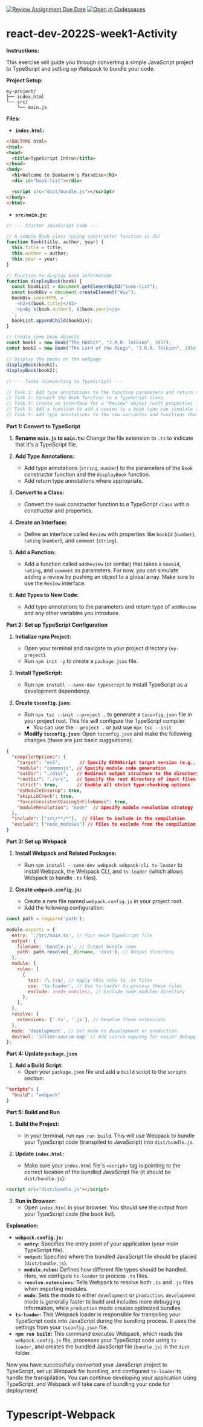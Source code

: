 [![Review Assignment Due Date](https://classroom.github.com/assets/deadline-readme-button-22041afd0340ce965d47ae6ef1cefeee28c7c493a6346c4f15d667ab976d596c.svg)](https://classroom.github.com/a/h10MeEXa)
[![Open in Codespaces](https://classroom.github.com/assets/launch-codespace-2972f46106e565e64193e422d61a12cf1da4916b45550586e14ef0a7c637dd04.svg)](https://classroom.github.com/open-in-codespaces?assignment_repo_id=17685548)
# react-dev-2022S-week1-Activity

**Instructions:**

This exercise will guide you through converting a simple JavaScript project to TypeScript and setting up Webpack to bundle your code.

**Project Setup:**

```
my-project/
├── index.html
└── src/
    └── main.js
```

**Files:**

*   **`index.html`:**

```html
<!DOCTYPE html>
<html>
<head>
  <title>TypeScript Intro</title>
</head>
<body>
  <h1>Welcome to Bookworm's Paradise</h1>
  <div id="book-list"></div>

  <script src="dist/bundle.js"></script>
</body>
</html>
```

*   **`src/main.js`:**

```javascript
// --- Starter JavaScript Code ---

// A simple Book class (using constructor function in JS)
function Book(title, author, year) {
  this.title = title;
  this.author = author;
  this.year = year;
}

// Function to display book information
function displayBook(book) {
  const bookList = document.getElementById("book-list");
  const bookDiv = document.createElement("div");
  bookDiv.innerHTML = `
    <h2>${book.title}</h2>
    <p>By ${book.author}, ${book.year}</p>
  `;
  bookList.appendChild(bookDiv);
}

// Create some book objects
const book1 = new Book("The Hobbit", "J.R.R. Tolkien", 1937);
const book2 = new Book("The Lord of the Rings", "J.R.R. Tolkien", 1954);

// Display the books on the webpage
displayBook(book1);
displayBook(book2);

// --- Tasks (Converting to TypeScript) ---

// Task 1: Add type annotations to the function parameters and return types.
// Task 2: Convert the Book function to a TypeScript class.
// Task 3: Create an interface for a "Review" object (with properties like bookId, rating, comment).
// Task 4: Add a function to add a review to a book (you can simulate this with an array for now).
// Task 5: Add type annotations to the new variables and functions that you created in prior steps.
```

**Part 1: Convert to TypeScript**

1.  **Rename `main.js` to `main.ts`:** Change the file extension to `.ts` to indicate that it's a TypeScript file.

2.  **Add Type Annotations:**
    *   Add type annotations (`string`, `number`) to the parameters of the `Book` constructor function and the `displayBook` function.
    *   Add return type annotations where appropriate.

3.  **Convert to a Class:**
    *   Convert the `Book` constructor function to a TypeScript `class` with a constructor and properties.

4.  **Create an Interface:**
    *   Define an interface called `Review` with properties like `bookId` (`number`), `rating` (`number`), and `comment` (`string`).

5.  **Add a Function:**
    *   Add a function called `addReview` (or similar) that takes a `bookId`, `rating`, and `comment` as parameters. For now, you can simulate adding a review by pushing an object to a global array. Make sure to use the `Review` interface.

6.  **Add Types to New Code:**
    *   Add type annotations to the parameters and return type of `addReview` and any other variables you introduce.


**Part 2: Set up TypeScript Configuration**

1.  **Initialize npm Project:**
    *   Open your terminal and navigate to your project directory (`my-project`).
    *   Run `npm init -y` to create a `package.json` file.

2.  **Install TypeScript:**
    *   Run `npm install --save-dev typescript` to install TypeScript as a development dependency.

3.  **Create `tsconfig.json`:**
    *   Run `npx tsc --init --project .` to generate a `tsconfig.json` file in your project root. This file will configure the TypeScript compiler.
        *   You can use the `--project .` or just use `npx tsc --init`
    *   **Modify `tsconfig.json`:** Open `tsconfig.json` and make the following changes (these are just basic suggestions):

```json
{
  "compilerOptions": {
    "target": "es5",       // Specify ECMAScript target version (e.g., ES5, ES6, etc.)
    "module": "commonjs", // Specify module code generation
    "outDir": "./dist",   // Redirect output structure to the directory
    "rootDir": "./src",   // Specify the root directory of input files
    "strict": true,       // Enable all strict type-checking options
    "esModuleInterop": true,
    "skipLibCheck": true,
    "forceConsistentCasingInFileNames": true,
    "moduleResolution": "node"  // Specify module resolution strategy
  },
  "include": ["src/**/*"],  // Files to include in the compilation
  "exclude": ["node_modules"] // Files to exclude from the compilation
}
```

**Part 3: Set up Webpack**

1.  **Install Webpack and Related Packages:**
    *   Run `npm install --save-dev webpack webpack-cli ts-loader` to install Webpack, the Webpack CLI, and `ts-loader` (which allows Webpack to handle `.ts` files).

2.  **Create `webpack.config.js`:**
    *   Create a new file named `webpack.config.js` in your project root.
    *   Add the following configuration:

```javascript
const path = require('path');

module.exports = {
  entry: './src/main.ts', // Your main TypeScript file
  output: {
    filename: 'bundle.js', // Output bundle name
    path: path.resolve(__dirname, 'dist'), // Output directory
  },
  module: {
    rules: [
      {
        test: /\.ts$/, // Apply this rule to .ts files
        use: 'ts-loader', // Use ts-loader to process these files
        exclude: /node_modules/, // Exclude node_modules directory
      },
    ],
  },
  resolve: {
    extensions: ['.ts', '.js'], // Resolve these extensions
  },
  mode: 'development', // Set mode to development or production
  devtool: 'inline-source-map' // Add source mapping for easier debugging
};
```

**Part 4: Update `package.json`**

1.  **Add a Build Script:**
    *   Open your `package.json` file and add a `build` script to the `scripts` section:

```json
"scripts": {
  "build": "webpack"
}
```

**Part 5: Build and Run**

1.  **Build the Project:**
    *   In your terminal, run `npm run build`. This will use Webpack to bundle your TypeScript code (transpiled to JavaScript) into `dist/bundle.js`.

2.  **Update `index.html`:**
    *   Make sure your `index.html` file's `<script>` tag is pointing to the correct location of the bundled JavaScript file (it should be `dist/bundle.js`):

```html
<script src="dist/bundle.js"></script>
```

3.  **Run in Browser:**
    *   Open `index.html` in your browser. You should see the output from your TypeScript code (the book list).

**Explanation:**

*   **`webpack.config.js`:**
    *   **`entry`:** Specifies the entry point of your application (your main TypeScript file).
    *   **`output`:** Specifies where the bundled JavaScript file should be placed (`dist/bundle.js`).
    *   **`module.rules`:** Defines how different file types should be handled. Here, we configure `ts-loader` to process `.ts` files.
    *   **`resolve.extensions`:** Tells Webpack to resolve both `.ts` and `.js` files when importing modules.
    *   **`mode`:** Sets the mode to either `development` or `production`. `development` mode is generally faster to build and includes more debugging information, while `production` mode creates optimized bundles.
*   **`ts-loader`:** This Webpack loader is responsible for transpiling your TypeScript code into JavaScript during the bundling process. It uses the settings from your `tsconfig.json` file.
*   **`npm run build`:** This command executes Webpack, which reads the `webpack.config.js` file, processes your TypeScript code using `ts-loader`, and creates the bundled JavaScript file (`bundle.js`) in the `dist` folder.

Now you have successfully converted your JavaScript project to TypeScript, set up Webpack for bundling, and configured `ts-loader` to handle the transpilation. You can continue developing your application using TypeScript, and Webpack will take care of bundling your code for deployment!
# Typescript-Webpack
